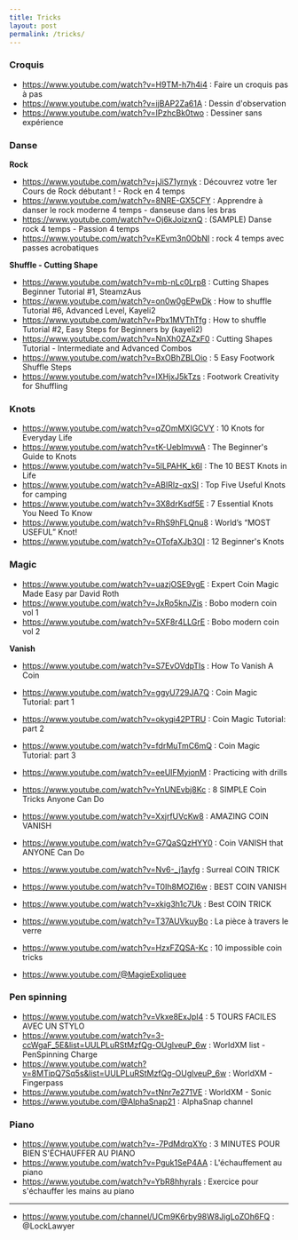 ```yaml
---
title: Tricks
layout: post
permalink: /tricks/
---
```


### Croquis

- https://www.youtube.com/watch?v=H9TM-h7h4i4 : Faire un croquis pas à pas
- https://www.youtube.com/watch?v=ijBAP2Za61A : Dessin d'observation
- https://www.youtube.com/watch?v=IPzhcBk0two : Dessiner sans expérience

### Danse 

**Rock**   
- https://www.youtube.com/watch?v=jJiS71yrnyk : Découvrez votre 1er Cours de Rock débutant ! - Rock en 4 temps
- https://www.youtube.com/watch?v=8NRE-GX5CFY : Apprendre à danser le rock moderne 4 temps - danseuse dans les bras
- https://www.youtube.com/watch?v=Oj6kJoizxnQ : (SAMPLE) Danse rock 4 temps - Passion 4 temps
- https://www.youtube.com/watch?v=KEvm3n0ObNI : rock 4 temps avec passes acrobatiques

**Shuffle - Cutting Shape**  
- https://www.youtube.com/watch?v=mb-nLc0Lrp8 : Cutting Shapes Beginner Tutorial #1, SteamzAus
- https://www.youtube.com/watch?v=on0w0gEPwDk : How to shuffle Tutorial #6, Advanced Level, Kayeli2
- https://www.youtube.com/watch?v=Pbx1MVThTfg : How to shuffle Tutorial #2, Easy Steps for Beginners by (kayeli2)
- https://www.youtube.com/watch?v=NnXh0ZAZxF0 : Cutting Shapes Tutorial - Intermediate and Advanced Combos
- https://www.youtube.com/watch?v=BxOBhZBLOio : 5 Easy Footwork Shuffle Steps
- https://www.youtube.com/watch?v=lXHjxJ5kTzs : Footwork Creativity for Shuffling

### Knots

- https://www.youtube.com/watch?v=qZOmMXIGCVY : 10 Knots for Everyday Life
- https://www.youtube.com/watch?v=tK-UebImvwA : The Beginner's Guide to Knots
- https://www.youtube.com/watch?v=5lLPAHK_k6I : The 10 BEST Knots in Life
- https://www.youtube.com/watch?v=ABIRlz-qxSI : Top Five Useful Knots for camping
- https://www.youtube.com/watch?v=3X8drKsdf5E : 7 Essential Knots You Need To Know
- https://www.youtube.com/watch?v=RhS9hFLQnu8 : World’s “MOST USEFUL” Knot!
- https://www.youtube.com/watch?v=OTofaXJb3OI : 12 Beginner's Knots

### Magic

- https://www.youtube.com/watch?v=uazjOSE9vgE : Expert Coin Magic Made Easy par David Roth
- https://www.youtube.com/watch?v=JxRo5knJZis : Bobo modern coin vol 1
- https://www.youtube.com/watch?v=5XF8r4LLGrE : Bobo modern coin vol 2

**Vanish**   
- https://www.youtube.com/watch?v=S7EvOVdpTIs : How To Vanish A Coin
- https://www.youtube.com/watch?v=ggyU729JA7Q : Coin Magic Tutorial: part 1
- https://www.youtube.com/watch?v=okyqi42PTRU : Coin Magic Tutorial: part 2
- https://www.youtube.com/watch?v=fdrMuTmC6mQ : Coin Magic Tutorial: part 3
- https://www.youtube.com/watch?v=eeUlFMyionM : Practicing with drills

- https://www.youtube.com/watch?v=YnUNEvbj8Kc : 8 SIMPLE Coin Tricks Anyone Can Do
- https://www.youtube.com/watch?v=XxjrfUVcKw8 : AMAZING COIN VANISH
- https://www.youtube.com/watch?v=G7QaSQzHYY0 : Coin VANISH that ANYONE Can Do
- https://www.youtube.com/watch?v=Nv6-_j1ayfg : Surreal COIN TRICK
- https://www.youtube.com/watch?v=T0Ih8MOZl6w : BEST COIN VANISH
- https://www.youtube.com/watch?v=xkig3h1c7Uk : Best COIN TRICK
- https://www.youtube.com/watch?v=T37AUVkuyBo : La pièce à travers le verre
- https://www.youtube.com/watch?v=HzxFZQSA-Kc : 10 impossible coin tricks

- https://www.youtube.com/@MagieExpliquee

### Pen spinning

- https://www.youtube.com/watch?v=Vkxe8ExJpI4 : 5 TOURS FACILES AVEC UN STYLO
- https://www.youtube.com/watch?v=3-ccWgaF_5E&list=UULPLuRStMzfQg-OUglveuP_6w : WorldXM list - PenSpinning Charge
- https://www.youtube.com/watch?v=8MTipQ7Sq5s&list=UULPLuRStMzfQg-OUglveuP_6w : WorldXM - Fingerpass
- https://www.youtube.com/watch?v=tNnr7e271VE : WorldXM - Sonic
- https://www.youtube.com/@AlphaSnap21 : AlphaSnap channel

### Piano

- https://www.youtube.com/watch?v=-7PdMdrqXYo : 3 MINUTES POUR BIEN S'ÉCHAUFFER AU PIANO
- https://www.youtube.com/watch?v=Pguk1SeP4AA : L'échauffement au piano
- https://www.youtube.com/watch?v=YbR8hhyrals : Exercice pour s'échauffer les mains au piano

---
- https://www.youtube.com/channel/UCm9K6rby98W8JigLoZOh6FQ : @LockLawyer

